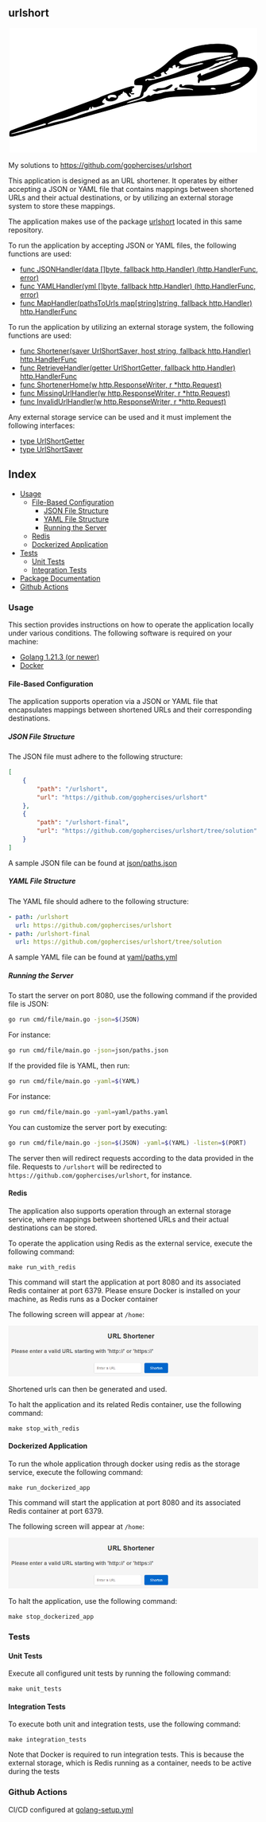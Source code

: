## urlshort
<p align="center">
 <img src="images/scissors.png" alt="logo" width="500"/>
</p>

My solutions to https://github.com/gophercises/urlshort

This application is designed as an URL shortener. It operates by either accepting a JSON or YAML file that contains mappings between shortened URLs and their actual destinations, or by utilizing an external storage system to store these mappings.

The application makes use of the package [urlshort](./handler.go) located in this same repository.

To run the application by accepting JSON or YAML files, the following functions are used:

- [func JSONHandler\(data \[\]byte, fallback http.Handler\) \(http.HandlerFunc, error\)](package_docs.md#func-jsonhandler)
- [func YAMLHandler\(yml \[\]byte, fallback http.Handler\) \(http.HandlerFunc, error\)](package_docs.md#func-yamlhandler)
- [func MapHandler\(pathsToUrls map\[string\]string, fallback http.Handler\) http.HandlerFunc](package_docs.md#func-maphandler)

To run the application by utilizing an external storage system, the following functions are used:
- [func Shortener\(saver UrlShortSaver, host string, fallback http.Handler\) http.HandlerFunc](package_docs.md#func-shortener)
- [func RetrieveHandler\(getter UrlShortGetter, fallback http.Handler\) http.HandlerFunc](package_docs.md#func-retrievehandler)
- [func ShortenerHome\(w http.ResponseWriter, r \*http.Request\)](package_docs.md#func-shortenerhome)
- [func MissingUrlHandler\(w http.ResponseWriter, r \*http.Request\)](package_docs.md#func-missingurlhandler)
- [func InvalidUrlHandler\(w http.ResponseWriter, r \*http.Request\)](package_docs.md#func-invalidurlhandler)

Any external storage service can be used and it must implement the following interfaces:

- [type UrlShortGetter](package_docs.md#type-urlshortgetter)
- [type UrlShortSaver](package_docs.md#type-urlshortsaver)

## Index
- [Usage](#usage)
    - [File-Based Configuration](#file-based-configuration)
        - [JSON File Structure](#json-file-structure)
        - [YAML File Structure](#yaml-file-structure)
        - [Running the Server](#running-the-server)
    - [Redis](#redis)
    - [Dockerized Application](#dockerized-application)
- [Tests](#tests)
    - [Unit Tests](#unit-tests)
    - [Integration Tests](#integration-tests)
- [Package Documentation](./package_docs.md)
- [Github Actions](#github-actions)

### Usage
This section provides instructions on how to operate the application locally under various conditions. The following software is required on your machine:

- [Golang 1.21.3 (or newer)](https://go.dev/doc/install)
- [Docker](https://www.docker.com/)

#### File-Based Configuration
The application supports operation via a JSON or YAML file that encapsulates mappings between shortened URLs and their corresponding destinations.

##### JSON File Structure
The JSON file must adhere to the following structure:

```json
[
    {
        "path": "/urlshort",
        "url": "https://github.com/gophercises/urlshort"
    },
    {
        "path": "/urlshort-final",
        "url": "https://github.com/gophercises/urlshort/tree/solution"
    }
]
```

A sample JSON file can be found at [json/paths.json](json/paths.json)

##### YAML File Structure
The YAML file should adhere to the following structure:

```yaml
- path: /urlshort
  url: https://github.com/gophercises/urlshort
- path: /urlshort-final
  url: https://github.com/gophercises/urlshort/tree/solution
```

A sample YAML file can be found at [yaml/paths.yml](yaml/paths.yml)

##### Running the Server

To start the server on port 8080, use the following command if the provided file is JSON:

```bash
go run cmd/file/main.go -json=$(JSON)
```

For instance:

```bash
go run cmd/file/main.go -json=json/paths.json
```

If the provided file is YAML, then run:

```bash
go run cmd/file/main.go -yaml=$(YAML)
```

For instance:

```bash
go run cmd/file/main.go -yaml=yaml/paths.yaml
```

You can customize the server port by executing: 

```bash
go run cmd/file/main.go -json=$(JSON) -yaml=$(YAML) -listen=$(PORT)
```

The server then will redirect requests according to the data provided in the file. Requests to `/urlshort` will be redirected to `https://github.com/gophercises/urlshort`, for instance.

#### Redis
The application also supports operation through an external storage service, where mappings between shortened URLs and their actual destinations can be stored. 

To operate the application using Redis as the external service, execute the following command:

```
make run_with_redis
```

This command will start the application at port 8080 and its associated Redis container at port 6379. Please ensure Docker is installed on your machine, as Redis runs as a Docker container

The following screen will appear at `/home`:

![home](images/home-page.png)

Shortened urls can then be generated and used.

To halt the application and its related Redis container, use the following command:

```
make stop_with_redis
```

#### Dockerized Application
To run the whole application through docker using redis as the storage service, execute the following command:

```
make run_dockerized_app
```

This command will start the application at port 8080 and its associated Redis container at port 6379.

The following screen will appear at `/home`:

![home](images/home-page.png)

To halt the application, use the following command:

```
make stop_dockerized_app
```

### Tests

#### Unit Tests
Execute all configured unit tests by running the following command:

```
make unit_tests
```

#### Integration Tests
To execute both unit and integration tests, use the following command:

```
make integration_tests
```

Note that Docker is required to run integration tests. This is because the external storage, which is Redis running as a container, needs to be active during the tests

### Github Actions
CI/CD configured at [golang-setup.yml](.github/workflows/golang-setup.yml)